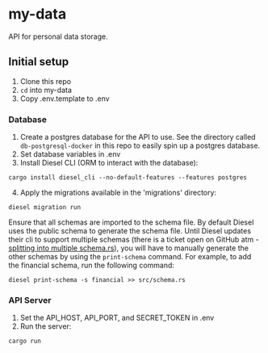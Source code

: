 # my-data

API for personal data storage.

## Initial setup

1. Clone this repo
2. `cd` into my-data
3. Copy .env.template to .env

### Database
1. Create a postgres database for the API to use. See the directory called `db-postgresql-docker` in this repo to easily spin up a postgres database.
2. Set database variables in .env
3. Install Diesel CLI (ORM to interact with the database):

```
cargo install diesel_cli --no-default-features --features postgres
```

4. Apply the migrations available in the 'migrations' directory:

```
diesel migration run
```

Ensure that all schemas are imported to the schema file. By default Diesel uses the public schema to generate the schema file. Until Diesel updates their cli to support multiple schemas (there is a ticket open on GitHub atm - [splitting into multiple schema.rs](https://github.com/diesel-rs/diesel/pull/3796)), you will have to manually generate the other schemas by using the `print-schema` command. For example, to add the financial schema, run the following command:

```
diesel print-schema -s financial >> src/schema.rs
```

### API Server
1. Set the API_HOST, API_PORT, and SECRET_TOKEN in .env
2. Run the server:

```
cargo run
```
